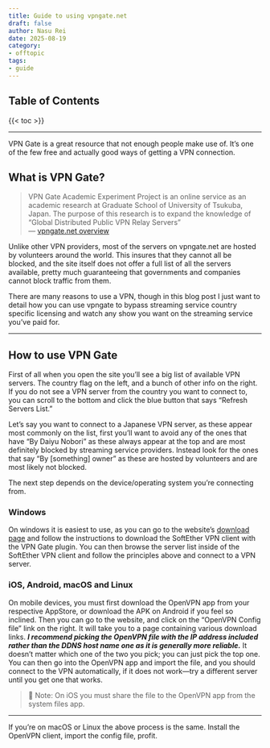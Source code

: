```yaml
---
title: Guide to using vpngate.net
draft: false
author: Nasu Rei
date: 2025-08-19
category:
- offtopic
tags:
- guide
---
```


## Table of Contents

{{< toc >}}

---

VPN Gate is a great resource that not enough people make use of. It’s one of the few free and actually good ways of getting a VPN connection. 

## What is VPN Gate?

> VPN Gate Academic Experiment Project is an online service as an academic research at Graduate School of University of Tsukuba, Japan. The purpose of this research is to expand the knowledge of “Global Distributed Public VPN Relay Servers”
\
— [vpngate.net overview](https://www.vpngate.net/en/about_overview.aspx)

Unlike other VPN providers, most of the servers on vpngate.net are hosted by volunteers around the world. This insures that they cannot all be blocked, and the site itself does not offer a full list of all the servers available, pretty much guaranteeing that governments and companies cannot block traffic from them.

There are many reasons to use a VPN, though in this blog post I just want to detail how you can use vpngate to bypass streaming service country specific licensing and watch any show you want on the streaming service you’ve paid for.

---

## How to use VPN Gate

First of all when you open the site you’ll see a big list of available VPN servers. The country flag on the left, and a bunch of other info on the right. If you do not see a VPN server from the country you want to connect to, you can scroll to the bottom and click the blue button that says “Refresh Servers List.”

Let’s say you want to connect to a Japanese VPN server, as these appear most commonly on the list, first you’ll want to avoid any of the ones that have “By Daiyu Nobori” as these always appear at the top and are most definitely blocked by streaming service providers. Instead look for the ones that say “By [something] owner” as these are hosted by volunteers and are most likely not blocked. 

The next step depends on the device/operating system you’re connecting from.

### Windows

On windows it is easiest to use, as you can go to the website’s [download page](https://www.vpngate.net/en/download.aspx) and follow the instructions to download the SoftEther VPN client with the VPN Gate plugin. You can then browse the server list inside of the SoftEther VPN client and follow the principles above and connect to a VPN server.

### iOS, Android, macOS and Linux

On mobile devices, you must first download the OpenVPN app from your respective AppStore, or download the APK on Android if you feel so inclined. Then you can go to the website, and click on the “OpenVPN Config file” link on the right. It will take you to a page containing various download links. ***I recommend picking the OpenVPN file with the IP address included rather than the DDNS host name one as it is generally more reliable.*** It doesn’t matter which one of the two you pick; you can just pick the top one. You can then go into the OpenVPN app and import the file, and you should connect to the VPN automatically, if it does not work—try a different server until you get one that works.

> 📝 Note:
> On iOS you must share the file to the OpenVPN app from the system files app.

---

If you’re on macOS or Linux the above process is the same. Install the OpenVPN client, import the config file, profit.
